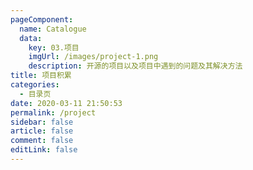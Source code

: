 ```yaml
---
pageComponent:
  name: Catalogue
  data:
    key: 03.项目
    imgUrl: /images/project-1.png
    description: 开源的项目以及项目中遇到的问题及其解决方法
title: 项目积累
categories:
  - 目录页
date: 2020-03-11 21:50:53
permalink: /project
sidebar: false
article: false
comment: false
editLink: false
---
```

